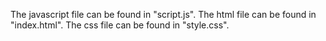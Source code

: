 The javascript file can be found in "script.js". The html file can be found in "index.html". The css file can be found in "style.css".
